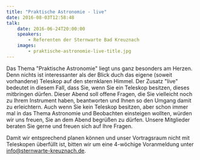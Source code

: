 ```yaml
---
title: "Praktische Astronomie - live"
date: 2016-08-03T12:58:48
talk:
    date: 2016-06-24T20:00:00
    speakers:
        - Referenten der Sternwarte Bad Kreuznach
    images:
        - praktische-astronomie-live-title.jpg
---
```

Das Thema "Praktische Astronomie" liegt uns ganz besonders am Herzen. Denn nichts ist interessanter als der Blick duch das eigene (soweit vorhandene) Teleskop auf den sternklaren Himmel. Der Zusatz "live" bedeutet in diesem Fall, dass Sie, wenn Sie ein Teleskop besitzen, dieses mitbringen dürfen. Dieser Abend soll offene Fragen, die Sie vielleicht noch zu Ihrem Instrument haben, beantworten und Ihnen so den Umgang damit zu erleichtern. Auch wenn Sie kein Teleskop besitzen, aber schon immer mal in das Thema Astronomie und Beobachten einsteigen wollten, würden wir uns freuen, Sie an dem Abend begrüßen zu dürfen. Unsere Mitglieder beraten Sie gerne und freuen sich auf Ihre Fragen.

Damit wir entsprechend planen können und unser Vortragsraum nicht mit Teleskopen überfüllt ist, bitten wir um eine 4-wöchige Voranmeldung unter [info@sternwarte-kreuznach.de](mailto:info@sternwarte-kreuznach.de "info@sternwarte-kreuznach.de").

